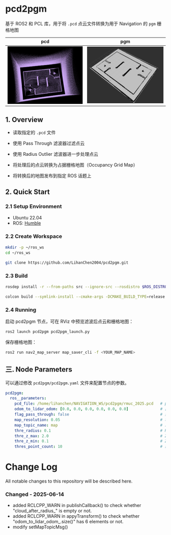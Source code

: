 # pcd2pgm

基于 ROS2 和 PCL 库，用于将 `.pcd` 点云文件转换为用于 Navigation 的 `pgm` 栅格地图

|pcd|pgm|
|:-:|:-:|
|![pcd](.docs/pcd.png)|![pgm](.docs/pgm.png)|

## 1. Overview

- 读取指定的 `.pcd` 文件

- 使用 Pass Through 滤波器过滤点云

- 使用 Radius Outlier 滤波器进一步处理点云

- 将处理后的点云转换为占据栅格地图（Occupancy Grid Map）

- 将转换后的地图发布到指定 ROS 话题上

## 2. Quick Start

### 2.1 Setup Environment

- Ubuntu 22.04
- ROS: [Humble](https://docs.ros.org/en/humble/Installation/Ubuntu-Install-Debs.html)

### 2.2 Create Workspace

```bash
mkdir -p ~/ros_ws
cd ~/ros_ws
```

```bash
git clone https://github.com/LihanChen2004/pcd2pgm.git
```

### 2.3 Build

```bash
rosdep install -r --from-paths src --ignore-src --rosdistro $ROS_DISTRO -y
```

```bash
colcon build --symlink-install --cmake-args -DCMAKE_BUILD_TYPE=release
```

### 2.4 Running

启动 pcd2pgm 节点，可在 RViz 中预览滤波后点云和栅格地图：

```sh
ros2 launch pcd2pgm pcd2pgm_launch.py
```

保存栅格地图：

```sh
ros2 run nav2_map_server map_saver_cli -f <YOUR_MAP_NAME>
```

## 三. Node Parameters

可以通过修改 `pcd2pgm/pcd2pgm.yaml` 文件来配置节点的参数。

  ```yaml
  pcd2pgm:
    ros__parameters:
      pcd_file: /home/lihanchen/NAVIGATION_WS/pcd2pgm/rmuc_2025.pcd   # pcd 文件所在目录
      odom_to_lidar_odom: [0.0, 0.0, 0.0, 0.0, 0.0, 0.0]              # [x, y, z, r, p, y] 里程计到激光雷达的坐标变换（用于变换点云）
      flag_pass_through: false                                        # 是否使用 Pass Through 滤波器
      map_resolution: 0.05                                            # 地图分辨率
      map_topic_name: map                                             # 发布地图的 ROS 话题名
      thre_radius: 0.1                                                # Radius Outlier 滤波器半径
      thre_z_max: 2.0                                                 # Z轴最大值（用于 Pass Through 滤波器）
      thre_z_min: 0.1                                                 # Z轴最小值（用于 Pass Through 滤波器）
      thres_point_count: 10                                           # 最小点数阈值（用于 Radius Outlier 滤波器）
  ```

# Change Log
All notable changes to this repository will be described here.

### Changed - 2025-06-14
- added RCLCPP_WARN in publishCallback() to check whether "cloud_after_radius_" is empty or not.
- added RCLCPP_WARN in appyTransform() to check whether "odom_to_lidar_odom_.size()" has 6 elements or not.
- modify setMapTopicMsg()
